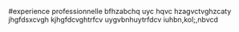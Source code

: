 #experience professionnelle 
bfhzabchq uyc hqvc hzagvctvghzcaty
jhgfdsxcvgh
kjhgfdcvghtrfcv 
uygvbnhuytrfdcv
iuhbn,kol;,nbvcd
